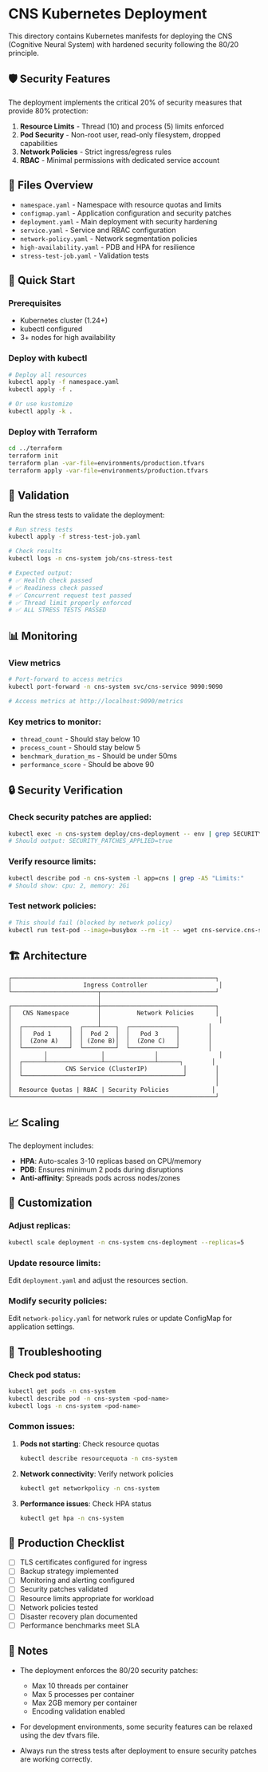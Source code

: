 # CNS Kubernetes Deployment

This directory contains Kubernetes manifests for deploying the CNS (Cognitive Neural System) with hardened security following the 80/20 principle.

## 🛡️ Security Features

The deployment implements the critical 20% of security measures that provide 80% protection:

1. **Resource Limits** - Thread (10) and process (5) limits enforced
2. **Pod Security** - Non-root user, read-only filesystem, dropped capabilities
3. **Network Policies** - Strict ingress/egress rules
4. **RBAC** - Minimal permissions with dedicated service account

## 📁 Files Overview

- `namespace.yaml` - Namespace with resource quotas and limits
- `configmap.yaml` - Application configuration and security patches
- `deployment.yaml` - Main deployment with security hardening
- `service.yaml` - Service and RBAC configuration
- `network-policy.yaml` - Network segmentation policies
- `high-availability.yaml` - PDB and HPA for resilience
- `stress-test-job.yaml` - Validation tests

## 🚀 Quick Start

### Prerequisites
- Kubernetes cluster (1.24+)
- kubectl configured
- 3+ nodes for high availability

### Deploy with kubectl

```bash
# Deploy all resources
kubectl apply -f namespace.yaml
kubectl apply -f .

# Or use kustomize
kubectl apply -k .
```

### Deploy with Terraform

```bash
cd ../terraform
terraform init
terraform plan -var-file=environments/production.tfvars
terraform apply -var-file=environments/production.tfvars
```

## 🧪 Validation

Run the stress tests to validate the deployment:

```bash
# Run stress tests
kubectl apply -f stress-test-job.yaml

# Check results
kubectl logs -n cns-system job/cns-stress-test

# Expected output:
# ✅ Health check passed
# ✅ Readiness check passed  
# ✅ Concurrent request test passed
# ✅ Thread limit properly enforced
# ✅ ALL STRESS TESTS PASSED
```

## 📊 Monitoring

### View metrics
```bash
# Port-forward to access metrics
kubectl port-forward -n cns-system svc/cns-service 9090:9090

# Access metrics at http://localhost:9090/metrics
```

### Key metrics to monitor:
- `thread_count` - Should stay below 10
- `process_count` - Should stay below 5
- `benchmark_duration_ms` - Should be under 50ms
- `performance_score` - Should be above 90

## 🔒 Security Verification

### Check security patches are applied:
```bash
kubectl exec -n cns-system deploy/cns-deployment -- env | grep SECURITY_PATCHES_APPLIED
# Should output: SECURITY_PATCHES_APPLIED=true
```

### Verify resource limits:
```bash
kubectl describe pod -n cns-system -l app=cns | grep -A5 "Limits:"
# Should show: cpu: 2, memory: 2Gi
```

### Test network policies:
```bash
# This should fail (blocked by network policy)
kubectl run test-pod --image=busybox --rm -it -- wget cns-service.cns-system:8080
```

## 🏗️ Architecture

```
┌─────────────────────────────────────────────────────────┐
│                    Ingress Controller                    │
└────────────────────────┬────────────────────────────────┘
                         │
┌────────────────────────┼────────────────────────────────┐
│   CNS Namespace        │          Network Policies      │
│                        │                                 │
│  ┌─────────────┐  ┌────┴────┐  ┌─────────────┐        │
│  │   Pod 1     │  │  Pod 2  │  │   Pod 3     │        │
│  │  (Zone A)   │  │ (Zone B)│  │  (Zone C)   │        │
│  └─────────────┘  └─────────┘  └─────────────┘        │
│         │               │              │                 │
│  ┌──────┴───────────────┴──────────────┴──────┐        │
│  │            CNS Service (ClusterIP)          │        │
│  └─────────────────────────────────────────────┘        │
│                                                         │
│  Resource Quotas | RBAC | Security Policies            │
└─────────────────────────────────────────────────────────┘
```

## 📈 Scaling

The deployment includes:
- **HPA**: Auto-scales 3-10 replicas based on CPU/memory
- **PDB**: Ensures minimum 2 pods during disruptions
- **Anti-affinity**: Spreads pods across nodes/zones

## 🔧 Customization

### Adjust replicas:
```bash
kubectl scale deployment -n cns-system cns-deployment --replicas=5
```

### Update resource limits:
Edit `deployment.yaml` and adjust the resources section.

### Modify security policies:
Edit `network-policy.yaml` for network rules or update ConfigMap for application settings.

## 🚨 Troubleshooting

### Check pod status:
```bash
kubectl get pods -n cns-system
kubectl describe pod -n cns-system <pod-name>
kubectl logs -n cns-system <pod-name>
```

### Common issues:

1. **Pods not starting**: Check resource quotas
   ```bash
   kubectl describe resourcequota -n cns-system
   ```

2. **Network connectivity**: Verify network policies
   ```bash
   kubectl get networkpolicy -n cns-system
   ```

3. **Performance issues**: Check HPA status
   ```bash
   kubectl get hpa -n cns-system
   ```

## 🏁 Production Checklist

- [ ] TLS certificates configured for ingress
- [ ] Backup strategy implemented  
- [ ] Monitoring and alerting configured
- [ ] Security patches validated
- [ ] Resource limits appropriate for workload
- [ ] Network policies tested
- [ ] Disaster recovery plan documented
- [ ] Performance benchmarks meet SLA

## 📝 Notes

- The deployment enforces the 80/20 security patches:
  - Max 10 threads per container
  - Max 5 processes per container  
  - Max 2GB memory per container
  - Encoding validation enabled

- For development environments, some security features can be relaxed using the dev tfvars file.

- Always run the stress tests after deployment to ensure security patches are working correctly.